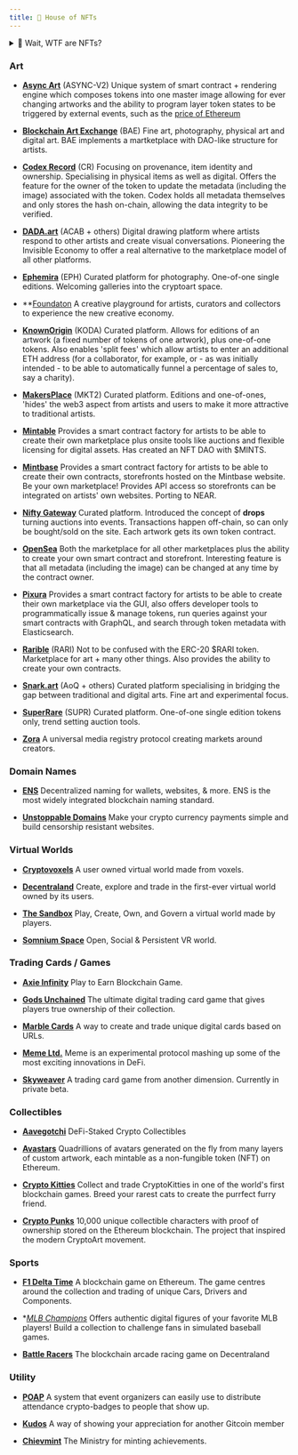 ```yaml
---
title: 🎨 House of NFTs
---
```



<details>
<summary>🤔 Wait, WTF are NFTs?</summary>
<br />
NFT stands for [Non-Fungible Token](https://opensea.io/blog/guides/non-fungible-tokens/).  Which simply (assuming you have read [House of Ethereum](https://wiki.metagame.wtf/docs/great-houses/house-of-ethereum)) means that, unlike Fungible (ERC-20) tokens, each one is unique and not equivalent and interchangable.  These are encoded in the standards [ERC-721](http://erc721.org/) and [ERC-1155](https://blog.enjin.io/erc-1155-token-standard-ethereum/) and some others, like composables: [ERC-998](https://github.com/ethereum/eips/issues/998).

This blockchain innovation started first with [CryptoPunks](https://www.larvalabs.com/cryptopunks) before their was a standard in place. CryptoKitties was the first project, launched in 2017, to embed the Non-Fungible standard and take the idea mainstream.

Several characteristics of NFTs make them game changers:
- They allow for true ownership of digital-only goods in a transparent and indisputable way, thanks to the data being recorded on a public blockchain.
- Their liquidity and tradeability have spawned a whole industry of gmaes, marketplaces, auction houses, and virtual worlds.
- They create provable scarcity of digital items.
- They can be programmed.

That last part is incredibly powerful.  We now have tokens presenting rare digital items that can be controlled by smart contracts to, for example, react to the price of Ethereum by changing features of an artwork.

So far, this wonderful innovation has mostly been used to maximise profit.  But just imagine the other possibilities that this could lead to as a more efficient way of embedding information, using the more efficient information network of blockchain.

### To recap:

- Each NFT token is unique and not interchangable.
- This allows for true ownership of unique digital assets, like art.
- NFTs follow several standards on the Ethereum blockchain, such as ERC-721 and ERC-1155.
- As well as art and collectibles, NFTs have been used for ticketing, awards & gifts, "proof of attendance" (POAP) badges and much, much more.
- Many other use cases for NFTs are being developed all the time. Basically, anywhere possession of a unqiue token can allow the owner certain rights or privileges.

When it comes to NFTs, you are only limited by your imagination!

</details>


### Art

- **[Async Art](https://async.art/)**  (ASYNC-V2)
Unique system of smart contract + rendering engine which composes tokens into one master image allowing for ever changing artworks and the ability to program layer token states to be triggered by external events, such as the [price of Ethereum](https://async.art/art/master/0xb6dae651468e9593e4581705a09c10a76ac1e0c8-212)

- **[Blockchain Art Exchange](https://mybae.io/)**  (BAE)
Fine art, photography, physical art and digital art.  BAE implements a martketplace with DAO-like structure for artists.

- **[Codex Record](https://codexprotocol.com/)**  (CR)
Focusing on provenance, item identity and ownership. Specialising in physical items as well as digital. Offers the feature for the owner of the token to update the metadata (including the image) associated with the token. Codex holds all metadata themselves and only stores the hash on-chain, allowing the data integrity to be verified.

- **[DADA.art](https://dada.art/)** (ACAB + others)
Digital drawing platform where artists respond to other artists and create visual conversations.  Pioneering the Invisible Economy to offer a real alternative to the marketplace model of all other platforms.

- **[Ephemira](https://www.ephimera.com/)**  (EPH)
Curated platform for photography. One-of-one single editions. Welcoming galleries into the cryptoart space.

- **[Foundaton](https://foundation.app/)
A creative playground for artists, curators and collectors to experience the new creative economy.

- **[KnownOrigin](https://knownorigin.io/)**  (KODA)
Curated platform. Allows for  editions  of an artwork (a fixed number of tokens of one artwork), plus one-of-one tokens. Also enables 'split fees' which allow artists to enter an additional ETH address (for a collaborator, for example, or - as was initially intended - to be able to automatically funnel a percentage of sales to, say a charity).

- **[MakersPlace](https://makersplace.com/)**  (MKT2)
Curated platform. Editions  and one-of-ones, 'hides' the web3 aspect from artists and users to make it more attractive to traditional artists.

- **[Mintable](https://mintable.app/)**
Provides a smart contract factory for artists to be able to create their own marketplace plus onsite tools like auctions and flexible licensing for digital assets. Has created an NFT DAO with $MINTS.

- **[Mintbase](https://mintbase.io/)**
Provides a smart contract factory for artists to be able to create their own contracts, storefronts hosted on the Mintbase website. Be your own marketplace! Provides API access so storefronts can be integrated on artists' own websites. Porting to NEAR.

- **[Nifty Gateway](https://niftygateway.com/)**
Curated platform. Introduced the concept of **drops** turning auctions into events.  Transactions happen off-chain, so can only be bought/sold on the site.  Each artwork gets its own token contract.

- **[OpenSea](https://opensea.io/)**
Both the marketplace for all other marketplaces plus the ability to create your own smart contract and storefront. Interesting feature is that all metadata (including the image) can be changed at any time by the contract owner.

- **[Pixura](https://pixura.io/)**
Provides a smart contract factory for artists to be able to create their own marketplace via the GUI, also offers developer tools to programmatically issue & manage tokens, run queries against your smart contracts with GraphQL, and search through token metadata with Elasticsearch.

- **[Rarible](https://app.rarible.com/)**  (RARI)
Not to be confused with the ERC-20 $RARI token.  Marketplace for art + many other things.  Also provides the ability to create your own contracts.

- **[Snark.art](https://snark.art/)** (AoQ + others)
Curated platform specialising in bridging the gap between traditional and digital arts. Fine art and experimental focus.

- **[SuperRare](https://superrare.co/)** (SUPR)
Curated platform. One-of-one single edition  tokens only, trend setting auction tools.

- **[Zora](https://zora.co/)**
A universal media registry protocol creating markets around creators.


### Domain Names

- **[ENS](https://ens.domains/)**
Decentralized naming for wallets, websites, & more. ENS is the most widely integrated blockchain naming standard.

- **[Unstoppable Domains](https://unstoppabledomains.com/)**
Make your crypto currency payments simple and build censorship resistant websites.


### Virtual Worlds

- **[Cryptovoxels](https://www.cryptovoxels.com/)**
A user owned virtual world made from voxels.

- **[Decentraland](https://decentraland.org/)**
Create, explore and trade in the first-ever virtual world owned by its users.

- **[The Sandbox](https://www.sandbox.game/en/)**
Play, Create, Own, and Govern a virtual world made by players.

- **[Somnium Space](https://somniumspace.com/)**
Open, Social & Persistent VR world.


### Trading Cards / Games

- **[Axie Infinity](https://axieinfinity.com/)**
Play to Earn Blockchain Game.

- **[Gods Unchained](https://godsunchained.com/)**
The ultimate digital trading card game that gives players true ownership of their collection.

- **[Marble Cards](https://marble.cards/)**
A way to create and trade unique digital cards based on URLs.

- **[Meme Ltd.](https://dontbuymeme.com/)**
Meme is an experimental protocol mashing up some of the most exciting innovations in DeFi.

- **[Skyweaver](https://www.skyweaver.net/)** 
A trading card game from another dimension. Currently in private beta.

### Collectibles

- **[Aavegotchi](https://www.aavegotchi.com/)**
DeFi-Staked Crypto Collectibles

- **[Avastars](https://avastars.io/)**
Quadrillions of avatars generated on the fly from many layers of custom artwork, each mintable as a non-fungible token (NFT) on Ethereum.

- **[Crypto Kitties](https://www.cryptokitties.co/)**
Collect and trade CryptoKitties in one of the world's first blockchain games. Breed your rarest cats to create the purrfect furry friend.

- **[Crypto Punks](https://www.larvalabs.com/cryptopunks)**
10,000 unique collectible characters with proof of ownership stored on the Ethereum blockchain. The project that inspired the modern CryptoArt movement.


### Sports

- **[F1 Delta Time](https://www.f1deltatime.com/)**
A blockchain game on Ethereum. The game centres around the collection and trading of unique Cars, Drivers and Components.

- **[MLB Champions](https://www.mlbcryptobaseball.com/)*
Offers authentic digital figures of your favorite MLB players! Build a collection to challenge fans in simulated baseball games.

- **[Battle Racers](https://battleracers.io/)**
The blockchain arcade racing game on Decentraland


### Utility

- **[POAP](https://www.poap.xyz/)**
A system that event organizers can easily use to distribute attendance crypto-badges to people that show up.

- **[Kudos](https://gitcoin.co/kudos)**
A way of showing your appreciation for another Gitcoin member

- **[Chievmint](https://chiev.net/)**
The Ministry for minting achievements.
